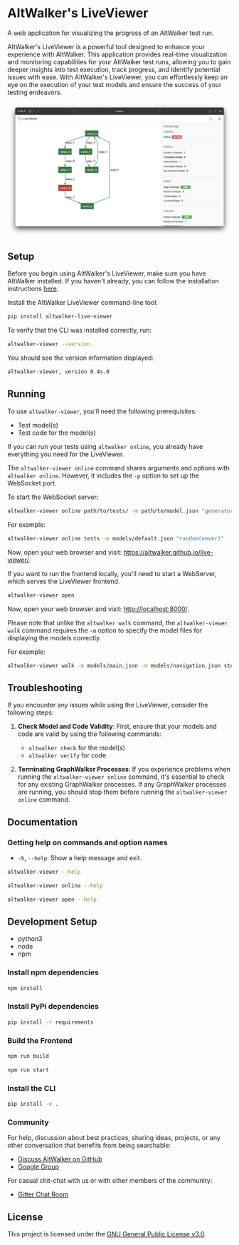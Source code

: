 # AltWalker's LiveViewer

A web application for visualizing the progress of an AltWalker test run.

AltWalker's LiveViewer is a powerful tool designed to enhance your experience with AltWalker. This application provides real-time visualization and monitoring capabilities for your AltWalker test runs, allowing you to gain deeper insights into test execution, track progress, and identify potential issues with ease. With AltWalker's LiveViewer, you can effortlessly keep an eye on the execution of
your test models and ensure the success of your testing endeavors.

![Screenshot](https://raw.githubusercontent.com/altwalker/live-viewer/main/img/screenshot.png)

## Setup

Before you begin using AltWalker's LiveViewer, make sure you have AltWalker installed. If you haven't already, you can follow the installation instructions [here](https://altwalker.github.io/altwalker/).

Install the AltWalker LiveViewer command-line tool:

```bash
pip install altwalker-live-viewer
```

To verify that the CLI was installed correctly, run:

```bash
altwalker-viewer --version
```

You should see the version information displayed:

```bash
altwalker-viewer, version 0.4s.0
```

## Running

To use `altwalker-viewer`, you'll need the following prerequisites:

- Test model(s)
- Test code for the model(s)

If you can run your tests using `altwalker online`, you already have everything you need for the LiveViewer.

The `altwalker-viewer online` command shares arguments and options with `altwalker online`. However, it includes the `-p` option to set up the WebSocket port.

To start the WebSocket server:

```bash
altwalker-viewer online path/to/tests/ -m path/to/model.json "generator(stop_condition)" -x [python|dotnet]
```

For example:

```bash
altwalker-viewer online tests -m models/default.json "random(never)"
```

Now, open your web browser and visit: <https://altwalker.github.io/live-viewer/>.

If you want to run the frontend locally, you'll need to start a WebServer, which serves the LiveViewer frontend.

```bash
altwalker-viewer open
```

Now, open your web browser and visit: <http://localhost:8000/>.

Please note that unlike the `altwalker walk` command, the `altwalker-viewer walk` command requires the `-m` option to specify the model files for displaying the models correctly.

For example:

```bash
altwalker-viewer walk -m models/main.json -m models/navigation.json steps.json
```

## Troubleshooting

If you encounter any issues while using the LiveViewer, consider the following steps:

1. **Check Model and Code Validity**: First, ensure that your models and code are valid by using the following commands:

   - `altwalker check` for the model(s)
   - `altwalker verify` for code

1. **Terminating GraphWalker Processes**: If you experience problems when running the `altwalker-viewer online` command, it's essential to check for any existing GraphWalker processes. If any GraphWalker processes are running, you should stop them before running the `altwalker-viewer online` command.

## Documentation

### Getting help on commands and option names

- `-h`, `--help`: Show a help message and exit.

```bash
altwalker-viewer --help
```

```bash
altwalker-viewer online --help
```

```bash
altwalker-viewer open --help
```

## Development Setup

- python3
- node
- npm

### Install npm dependencies

```bash
npm install
```

### Install PyPi dependencies

```bash
pip install -r requirements
```

### Build the Frontend

```bash
npm run build
```

```bash
npm run start
```

### Install the CLI

```bash
pip install -e .
```

### Community

For help, discussion about best practices, sharing ideas, projects, or any other conversation that benefits from being searchable:

- [Discuss AltWalker on GitHub](https://github.com/orgs/altwalker/discussions)
- [Google Group](https://groups.google.com/g/altwalker)

For casual chit-chat with us or with other members of the community:

- [Gitter Chat Room](https://groups.google.com/g/altwalker)

## License

This project is licensed under the [GNU General Public License v3.0](https://github.com/altwalker/live-viewer/blob/main/LICENSE).

